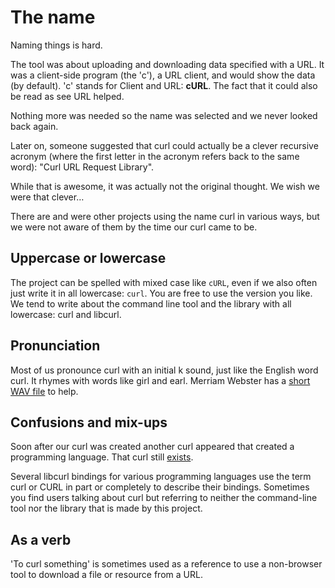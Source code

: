 # The name

Naming things is hard.

The tool was about uploading and downloading data specified with a URL. It was
a client-side program (the 'c'), a URL client, and would show the data (by
default). 'c' stands for Client and URL: **cURL**. The fact that it could also
be read as see URL helped.

Nothing more was needed so the name was selected and we never looked back
again.

Later on, someone suggested that curl could actually be a clever recursive
acronym (where the first letter in the acronym refers back to the same word):
"Curl URL Request Library".

While that is awesome, it was actually not the original thought. We wish we
were that clever…

There are and were other projects using the name curl in various ways, but we
were not aware of them by the time our curl came to be.

## Uppercase or lowercase

The project can be spelled with mixed case like `cURL`, even if we also often
just write it in all lowercase: `curl`. You are free to use the version you
like. We tend to write about the command line tool and the library with all
lowercase: curl and libcurl.

## Pronunciation

Most of us pronounce curl with an initial k sound, just like the English word
curl. It rhymes with words like girl and earl. Merriam Webster has a [short
WAV file](https://media.merriam-webster.com/soundc11/c/curl0001.wav) to help.

## Confusions and mix-ups

Soon after our curl was created another curl appeared that created a
programming language. That curl still [exists](https://www.curl.com).

Several libcurl bindings for various programming languages use the term curl
or CURL in part or completely to describe their bindings. Sometimes you find
users talking about curl but referring to neither the command-line tool nor
the library that is made by this project.

## As a verb

'To curl something' is sometimes used as a reference to use a non-browser tool
to download a file or resource from a URL.

